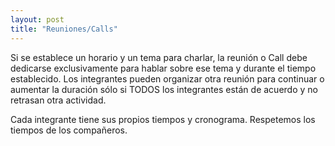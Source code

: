 ```yaml
---
layout: post
title: "Reuniones/Calls"
---
```

Si se establece un horario y un tema para charlar, la reunión o Call debe dedicarse exclusivamente para hablar sobre ese tema y durante el tiempo establecido. Los integrantes pueden organizar otra reunión para continuar o aumentar la duración sólo si TODOS los integrantes están de acuerdo y no retrasan otra actividad.

Cada integrante tiene sus propios tiempos y cronograma. Respetemos los tiempos de los compañeros. 